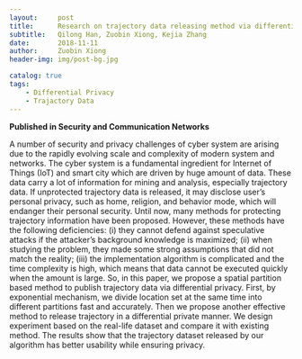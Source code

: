 ```yaml
---
layout:     post
title:      Research on trajectory data releasing method via differential privacy based on spatial partition
subtitle:   Qilong Han, Zuobin Xiong, Kejia Zhang
date:       2018-11-11
author:     Zuobin Xiong
header-img: img/post-bg.jpg

catalog: true
tags:
    - Differential Privacy
    - Trajactory Data
---
```



**Published in Security and Communication Networks**

A number of security and privacy challenges of cyber system are arising due to the rapidly evolving scale and complexity of modern system and networks. The cyber system is a fundamental ingredient for Internet of Things (IoT) and smart city which are driven by huge amount of data. These data carry a lot of information for mining and analysis, especially trajectory data. If unprotected trajectory data is released, it may disclose user’s personal privacy, such as home, religion, and behavior mode, which will endanger their personal security. Until now, many methods for protecting trajectory information have been proposed. However, these methods have the following deficiencies: (i) they cannot defend against speculative attacks if the attacker’s background knowledge is maximized; (ii) when studying the problem, they made some strong assumptions that did not match the reality; (iii) the implementation algorithm is complicated and the time complexity is high, which means that data cannot be executed quickly when the amount is large. So, in this paper, we propose a spatial partition based method to publish trajectory data via differential privacy. First, by exponential mechanism, we divide location set at the same time into different partitions fast and accurately. Then we propose another effective method to release trajectory in a differential private manner. We design experiment based on the real-life dataset and compare it with existing method. The results show that the trajectory dataset released by our algorithm has better usability while ensuring privacy.
